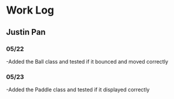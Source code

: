 # Work Log

## Justin Pan

### 05/22

-Added the Ball class and tested if it bounced and moved correctly

### 05/23

-Added the Paddle class and tested if it displayed correctly
